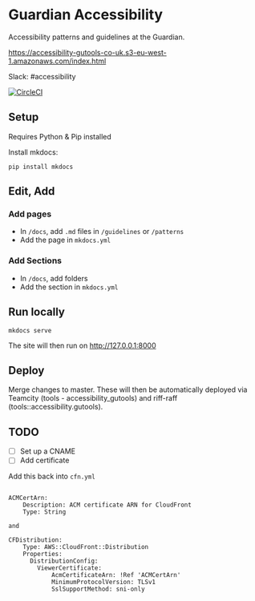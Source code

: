 # Guardian Accessibility

Accessibility patterns and guidelines at the Guardian.

https://accessibility-gutools-co-uk.s3-eu-west-1.amazonaws.com/index.html

Slack: #accessibility

[![CircleCI](https://circleci.com/gh/guardian/guardian-accessibility/tree/master.svg?style=svg)](https://circleci.com/gh/guardian/guardian-accessibility/tree/master)

## Setup

Requires Python & Pip installed

Install mkdocs:
```
pip install mkdocs
```

## Edit, Add

### Add pages

- In `/docs`, add `.md` files in `/guidelines` or `/patterns`
- Add the page in `mkdocs.yml`

### Add Sections

- In `/docs`, add folders
- Add the section in `mkdocs.yml`

## Run locally

```
mkdocs serve
```

The site will then run on http://127.0.0.1:8000

## Deploy

Merge changes to master. These will then be automatically deployed via Teamcity (tools - accessibility_gutools) and riff-raff (tools::accessibility.gutools).

## TODO

- [ ] Set up a CNAME
- [ ] Add certificate

Add this back into `cfn.yml`

```

ACMCertArn:
    Description: ACM certificate ARN for CloudFront
    Type: String

and

CFDistribution:
    Type: AWS::CloudFront::Distribution
    Properties:
      DistributionConfig:
        ViewerCertificate:
            AcmCertificateArn: !Ref 'ACMCertArn'
            MinimumProtocolVersion: TLSv1
            SslSupportMethod: sni-only
```
